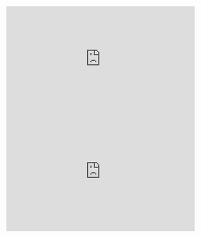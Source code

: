 <iframe src="https://lunarcrush-widgets.firebaseapp.com/galaxy?key={API_KEY_HERE}&symbol=BTC&interval=1 Week&animation=false&theme=light" id="galaxy-score" frameBorder="0" border="0" cellspacing="0" scrolling="no" style="width: 100%; height: 300px;"></iframe><iframe src="https://lunarcrush-widgets.firebaseapp.com/wordcloud?key={API_KEY_HERE}&symbol=BTC&interval=1 Week&animation=false&theme=light" id="wordcloud" frameBorder="0" border="0" cellspacing="0" scrolling="no" style="width: 100%; height: 300px;"></iframe>
